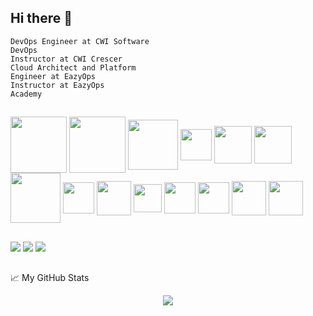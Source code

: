 ## Hi there 👋

<code>DevOps Engineer at CWI Software</code><br>
<code>DevOps Instructor at CWI Crescer</code><br>
<code>Cloud Architect and Platform Engineer at EazyOps</code><br>
<code>Instructor at EazyOps Academy</code>

## 
<!--
**franchialan/franchialan** is a ✨ _special_ ✨ repository because its `README.md` (this file) appears on your GitHub profile.
-->

<div style="display: inline_block">
<code><img align="center" height="90" src="https://cdn.jsdelivr.net/gh/devicons/devicon/icons/azure/azure-original-wordmark.svg"></code>
<code><img align="center" height="90" src="https://cdn.jsdelivr.net/gh/devicons/devicon/icons/amazonwebservices/amazonwebservices-original-wordmark.svg"></code>
<code><img align="center" height="80" src="https://cdn.jsdelivr.net/gh/devicons/devicon/icons/digitalocean/digitalocean-original-wordmark.svg"></code>
<code><img align="center" height="50" src="https://cdn.jsdelivr.net/gh/devicons/devicon/icons/heroku/heroku-plain-wordmark.svg"></code>
<code><img align="center" height="60" src="https://cdn.jsdelivr.net/gh/devicons/devicon/icons/docker/docker-original-wordmark.svg"></code>
<code><img align="center" height="60" src="https://cdn.jsdelivr.net/gh/devicons/devicon/icons/kubernetes/kubernetes-plain-wordmark.svg"></code>
<code><img align="center" height="80" src="https://cdn.jsdelivr.net/gh/devicons/devicon/icons/k3s/k3s-original-wordmark.svg"></code>
<code><img align="center" height="50" src="https://cdn.jsdelivr.net/gh/devicons/devicon/icons/ansible/ansible-original.svg"></code>
<code><img align="center" height="55" src="https://cdn.jsdelivr.net/gh/devicons/devicon/icons/terraform/terraform-original-wordmark.svg"></code>
<code><img align="center" height="45" src="https://cdn.jsdelivr.net/gh/devicons/devicon/icons/vagrant/vagrant-original.svg"></code>
<code><img align="center" height="50" src="https://cdn.jsdelivr.net/gh/devicons/devicon/icons/github/github-original-wordmark.svg"></code>
<code><img align="center" height="50" src="https://cdn.jsdelivr.net/gh/devicons/devicon/icons/gitlab/gitlab-original-wordmark.svg"></code>   
<code><img align="center" height="55" src="https://cdn.jsdelivr.net/gh/devicons/devicon/icons/jenkins/jenkins-original.svg"></code>
<code><img align="center" height="55" src="https://cdn.jsdelivr.net/gh/devicons/devicon/icons/argocd/argocd-original.svg"></code>

</div>

##

<div>
<a href="https://www.linkedin.com/in/alanfranchi/" target="_blank"><img src="https://img.shields.io/badge/-LinkedIn-%230077B5?style=for-the-badge&logo=linkedin&logoColor=white" target="_blank"></a>
<a href = "mailto:franchialan@gmail.com"><img src="https://img.shields.io/badge/-Gmail-%23333?style=for-the-badge&logo=gmail&logoColor=white" target="_blank"></a> 
<a href="https://instagram.com/alanfranchi_" target="_blank"><img src="https://img.shields.io/badge/-Instagram-%23E4405F?style=for-the-badge&logo=instagram&logoColor=white" target="_blank"></a>
</div>

##

📈 My GitHub Stats

<p align="center"> <img src="https://github-readme-stats.vercel.app/api?username=franchialan&show_icons=true&theme=gotham" />

